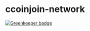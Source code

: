 # ccoinjoin-network

[![Greenkeeper badge](https://badges.greenkeeper.io/BCH-Consolidating-CoinJoin/ccoinjoin-network.svg)](https://greenkeeper.io/)
